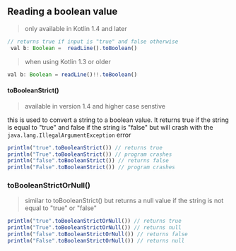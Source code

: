 ## Reading a boolean value

> only available in Kotlin 1.4 and later

```js
// returns true if input is "true" and false otherwise
 val b: Boolean =  readLine().toBoolean()

```

> when using Kotlin 1.3 or older

```js
val b: Boolean = readLine()!!.toBoolean()

```

#### toBooleanStrict()
> available in version 1.4 and higher
> case senstive

this is used to convert a string to a boolean value. It returns true if the string is equal to "true" and false if the string is "false" but will crash with the  `java.lang.IllegalArgumentException` error

```js
println("true".toBooleanStrict()) // returns true
println("True".toBooleanStrict()) // program crashes
println("false".toBooleanStrict()) // returns false
println("False".toBooleanStrict()) // program crashes
```

### toBooleanStrictOrNull()
> similar to toBooleanStrict() but returns a null value if the string is not equal to "true" or "false"

```js
println("true".toBooleanStrictOrNull()) // returns true  
println("True".toBooleanStrictOrNull()) // returns null  
println("false".toBooleanStrictOrNull()) // returns false 
println("False".toBooleanStrictOrNull()) // returns null
```
